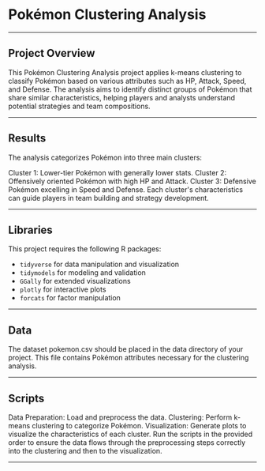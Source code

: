 # Pokémon Clustering Analysis

--- 
## Project Overview
This Pokémon Clustering Analysis project applies k-means clustering to classify Pokémon based on various attributes such as HP, Attack, Speed, and Defense. The analysis aims to identify distinct groups of Pokémon that share similar characteristics, helping players and analysts understand potential strategies and team compositions.

---

## Results
The analysis categorizes Pokémon into three main clusters:

Cluster 1: Lower-tier Pokémon with generally lower stats.
Cluster 2: Offensively oriented Pokémon with high HP and Attack.
Cluster 3: Defensive Pokémon excelling in Speed and Defense.
Each cluster's characteristics can guide players in team building and strategy development.

---

## Libraries
This project requires the following R packages:
- `tidyverse` for data manipulation and visualization
- `tidymodels` for modeling and validation
- `GGally` for extended visualizations
- `plotly` for interactive plots
- `forcats` for factor manipulation

---
## Data
The dataset pokemon.csv should be placed in the data directory of your project. This file contains Pokémon attributes necessary for the clustering analysis.

---

## Scripts
Data Preparation: Load and preprocess the data.
Clustering: Perform k-means clustering to categorize Pokémon.
Visualization: Generate plots to visualize the characteristics of each cluster.
Run the scripts in the provided order to ensure the data flows through the preprocessing steps correctly into the clustering and then to the visualization.

---
